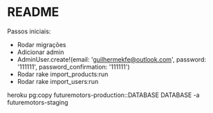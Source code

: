 # README

Passos iniciais:

* Rodar migrações
* Adicionar admin
* AdminUser.create!(email: 'guilhermekfe@outlook.com', password: '111111', password_confirmation: '111111')
* Rodar rake import_products:run
* Rodar rake import_users:run

heroku pg:copy futuremotors-production::DATABASE DATABASE -a futuremotors-staging
